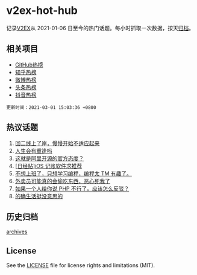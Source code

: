 # v2ex-hot-hub

 记录[V2EX](https://www.v2ex.com/)从 2021-01-06 日至今的热门话题。每小时抓取一次数据，按天[归档](archives)。
 
 ## 相关项目

- [GitHub热榜](https://github.com/lonnyzhang423/github-hot-hub)
- [知乎热榜](https://github.com/lonnyzhang423/zhihu-hot-hub)
- [微博热榜](https://github.com/lonnyzhang423/weibo-hot-hub)
- [头条热榜](https://github.com/lonnyzhang423/toutiao-hot-hub)
- [抖音热榜](https://github.com/lonnyzhang423/douyin-hot-hub)


 `更新时间：2021-03-01 15:03:36 +0800`

## 热议话题

1. [回二线上了岸，慢慢开始不适应起来](https://www.v2ex.com/t/757001)
1. [人生会有重逢吗](https://www.v2ex.com/t/757138)
1. [这就是阿里开源的官方态度？](https://www.v2ex.com/t/757013)
1. [[日经贴]iOS 记账软件求推荐](https://www.v2ex.com/t/756969)
1. [不想上班了，只想学习编程，编程太 TM 有趣了。](https://www.v2ex.com/t/757097)
1. [外卖员可能真的会偷吃东西，恶心死我了](https://www.v2ex.com/t/756996)
1. [如果一个人给你说 PHP 不行了。应该怎么反驳？](https://www.v2ex.com/t/757205)
1. [的确生活挺没意思的](https://www.v2ex.com/t/757100)

## 历史归档

[archives](archives)

## License

See the [LICENSE](LICENSE) file for license rights and limitations (MIT).
